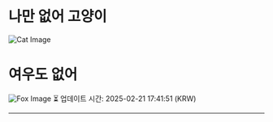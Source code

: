 
# 나만 없어 고양이

![Cat Image](https://cdn2.thecatapi.com/images/Ba-qRZ_8n.jpg)

# 여우도 없어
![Fox Image](https://randomfox.ca/images/20.jpg)
⏳ 업데이트 시간: 2025-02-21 17:41:51 (KRW)

---

